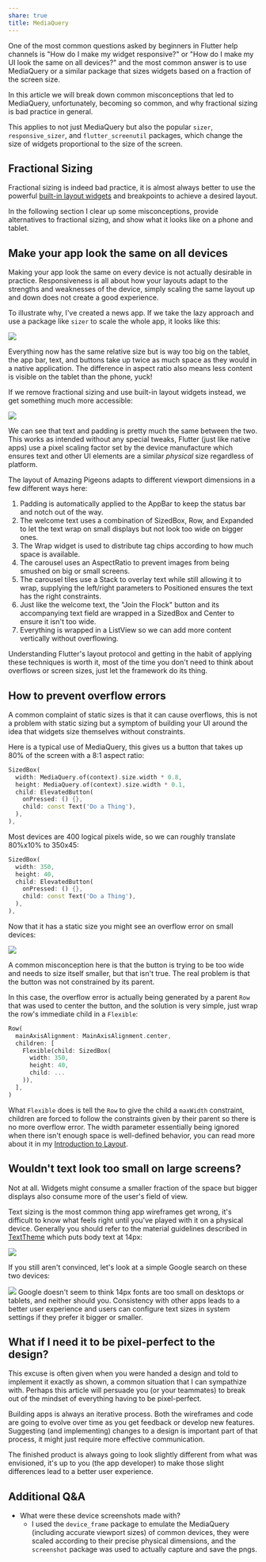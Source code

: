 ```yaml
---
share: true
title: MediaQuery
---
```


One of the most common questions asked by beginners in Flutter help channels is "How do I make my widget responsive?" or "How do I make my UI look the same on all devices?" and the most common answer is to use MediaQuery or a similar package that sizes widgets based on a fraction of the screen size.

In this article we will break down common misconceptions that led to MediaQuery, unfortunately, becoming so common, and why fractional sizing is bad practice in general.

This applies to not just MediaQuery but also the popular `sizer`, `responsive_sizer`, and `flutter_screenutil` packages, which change the size of widgets proportional to the size of the screen.

## Fractional Sizing

Fractional sizing is indeed bad practice, it is almost always better to use the powerful [built-in layout widgets](https://docs.flutter.dev/ui/widgets/layout) and breakpoints to achieve a desired layout.

In the following section I clear up some misconceptions, provide alternatives to fractional sizing, and show what it looks like on a phone and tablet.

## Make your app look the same on all devices

Making your app look the same on every device is not actually desirable in practice. Responsiveness is all about how your layouts adapt to the strengths and weaknesses of the device, simply scaling the same layout up and down does not create a good experience.

To illustrate why, I've created a news app. If we take the lazy approach and use a package like `sizer` to scale the whole app, it looks like this:

![](https://i.tst.sh/1685590653573075.png)

Everything now has the same relative size but is way too big on the tablet, the app bar, text, and buttons take up twice as much space as they would in a native application. The difference in aspect ratio also means less content is visible on the tablet than the phone, yuck!

If we remove fractional sizing and use built-in layout widgets instead, we get something much more accessible:

![](https://i.tst.sh/1685589984433963.png)

We can see that text and padding is pretty much the same between the two. This works as intended without any special tweaks, Flutter (just like native apps) use a pixel scaling factor set by the device manufacture which ensures text and other UI elements are a similar *physical* size regardless of platform.

The layout of Amazing Pigeons adapts to different viewport dimensions in a few different ways here:

1. Padding is automatically applied to the AppBar to keep the status bar and notch out of the way.
2. The welcome text uses a combination of SizedBox, Row, and Expanded to let the text wrap on small displays but not look too wide on bigger ones.
3. The Wrap widget is used to distribute tag chips according to how much space is available.
4. The carousel uses an AspectRatio to prevent images from being smushed on big or small screens.
5. The carousel tiles use a Stack to overlay text while still allowing it to wrap, supplying the left/right parameters to Positioned ensures the text has the right constraints.
6. Just like the welcome text, the "Join the Flock" button and its accompanying text field are wrapped in a SizedBox and Center to ensure it isn't too wide.
7. Everything is wrapped in a ListView so we can add more content vertically without overflowing.

Understanding Flutter's layout protocol and getting in the habit of applying these techniques is worth it, most of the time you don't need to think about overflows or screen sizes, just let the framework do its thing.

## How to prevent overflow errors

A common complaint of static sizes is that it can cause overflows, this is not a problem with static sizing but a symptom of building your UI around the idea that widgets size themselves without constraints.

Here is a typical use of MediaQuery, this gives us a button that takes up 80% of the screen with a 8:1 aspect ratio:

```dart
SizedBox(
  width: MediaQuery.of(context).size.width * 0.8,
  height: MediaQuery.of(context).size.width * 0.1,
  child: ElevatedButton(
    onPressed: () {},
    child: const Text('Do a Thing'),
  ),
),
```

Most devices are 400 logical pixels wide, so we can roughly translate 80%x10% to 350x45:

```dart
SizedBox(
  width: 350,
  height: 40,
  child: ElevatedButton(
    onPressed: () {},
    child: const Text('Do a Thing'),
  ),
),
```

Now that it has a static size you might see an overflow error on small devices:

![](https://i.tst.sh/1685660953045453.png)

A common misconception here is that the button is trying to be too wide and needs to size itself smaller, but that isn't true. The real problem is that the button was not constrained by its parent.

In this case, the overflow error is actually being generated by a parent `Row` that was used to center the button, and the solution is very simple, just wrap the row's immediate child in a `Flexible`:

```dart
Row(
  mainAxisAlignment: MainAxisAlignment.center,
  children: [
    Flexible(child: SizedBox(
      width: 350,
      height: 40,
      child: ...
    )),
  ],
)
```

What `Flexible` does is tell the `Row` to give the child a `maxWidth` constraint, children are forced to follow the constraints given by their parent so there is no more overflow error. The width parameter essentially being ignored when there isn't enough space is well-defined behavior, you can read more about it in my [Introduction to Layout](https://boxy.wiki/primer/introduction-to-layout/).

## Wouldn't text look too small on large screens?

Not at all. Widgets might consume a smaller fraction of the space but bigger displays also consume more of the user's field of view.

Text sizing is the most common thing app wireframes get wrong, it's difficult to know what feels right until you've played with it on a physical device. Generally you should refer to the material guidelines described in [TextTheme](https://api.flutter.dev/flutter/material/TextTheme-class.html) which puts body text at 14px:

![](https://i.tst.sh/1685597520289625.png)

If you still aren't convinced, let's look at a simple Google search on these two devices:

![](https://i.tst.sh/1685600070803315.png)
Google doesn't seem to think 14px fonts are too small on desktops or tablets, and neither should you. Consistency with other apps leads to a better user experience and users can configure text sizes in system settings if they prefer it bigger or smaller.

## What if I need it to be pixel-perfect to the design?

This excuse is often given when you were handed a design and told to implement it exactly as shown, a common situation that I can sympathize with. Perhaps this article will persuade you (or your teammates) to break out of the mindset of everything having to be pixel-perfect.

Building apps is always an iterative process. Both the wireframes and code are going to evolve over time as you get feedback or develop new features. Suggesting (and implementing) changes to a design is important part of that process, it might just require more effective communication.

The finished product is always going to look slightly different from what was envisioned, it's up to you (the app developer) to make those slight differences lead to a better user experience.

## Additional Q&A

* What were these device screenshots made with?
	* I used the `device_frame` package to emulate the MediaQuery (including accurate viewport sizes) of common devices, they were scaled according to their precise physical dimensions, and the `screenshot` package was used to actually capture and save the pngs.